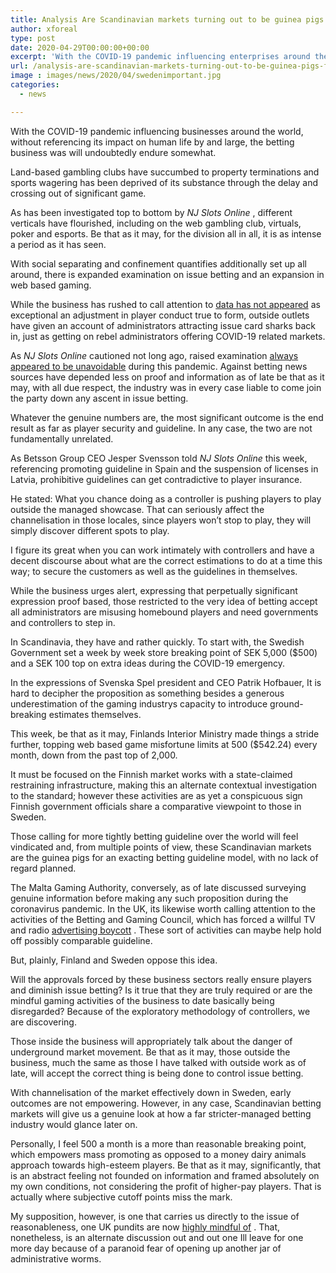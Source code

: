 ```yaml
---
title: Analysis Are Scandinavian markets turning out to be guinea pigs for stricter betting guideline
author: xforeal 
type: post
date: 2020-04-29T00:00:00+00:00
excerpt: 'With the COVID-19 pandemic influencing enterprises around the world, without referencing its impact on human life as a rule, the betting business was will undoubtedly endure to some degree '
url: /analysis-are-scandinavian-markets-turning-out-to-be-guinea-pigs-for-stricter-betting-guideline/
image : images/news/2020/04/swedenimportant.jpg
categories:
  - news

---
```

With the COVID-19 pandemic influencing businesses around the world, without referencing its impact on human life by and large, the betting business was will undoubtedly endure somewhat. 

Land-based gambling clubs have succumbed to property terminations and sports wagering has been deprived of its substance through the delay and crossing out of significant game. 

As has been investigated top to bottom by _NJ Slots Online_ , different verticals have flourished, including on the web gambling club, virtuals, poker and esports. Be that as it may, for the division all in all, it is as intense a period as it has seen. 

With social separating and confinement quantifies additionally set up all around, there is expanded examination on issue betting and an expansion in web based gaming. 

While the business has rushed to call attention to [data has not appeared][1] as exceptional an adjustment in player conduct true to form, outside outlets have given an account of administrators attracting issue card sharks back in, just as getting on rebel administrators offering COVID-19 related markets. 

As _NJ Slots Online_ cautioned not long ago, raised examination [always appeared to be unavoidable][1] during this pandemic. Against betting news sources have depended less on proof and information as of late be that as it may, with all due respect, the industry was in every case liable to come join the party down any ascent in issue betting. 

Whatever the genuine numbers are, the most significant outcome is the end result as far as player security and guideline. In any case, the two are not fundamentally unrelated. 

As Betsson Group CEO Jesper Svensson told _NJ Slots Online_ this week, referencing promoting guideline in Spain and the suspension of licenses in Latvia, prohibitive guidelines can get contradictive to player insurance. 

He stated: What you chance doing as a controller is pushing players to play outside the managed showcase. That can seriously affect the channelisation in those locales, since players won&#8217;t stop to play, they will simply discover different spots to play. 

I figure its great when you can work intimately with controllers and have a decent discourse about what are the correct estimations to do at a time this way; to secure the customers as well as the guidelines in themselves. 

While the business urges alert, expressing that perpetually significant expression proof based, those restricted to the very idea of betting accept all administrators are misusing homebound players and need governments and controllers to step in. 

In Scandinavia, they have and rather quickly. To start with, the Swedish Government set a week by week store breaking point of SEK 5,000 ($500) and a SEK 100 top on extra ideas during the COVID-19 emergency. 

In the expressions of Svenska Spel president and CEO Patrik Hofbauer, It is hard to decipher the proposition as something besides a generous underestimation of the gaming industrys capacity to introduce ground-breaking estimates themselves. 

This week, be that as it may, Finlands Interior Ministry made things a stride further, topping web based game misfortune limits at 500 ($542.24) every month, down from the past top of 2,000. 

It must be focused on the Finnish market works with a state-claimed restraining infrastructure, making this an alternate contextual investigation to the standard; however these activities are as yet a conspicuous sign Finnish government officials share a comparative viewpoint to those in Sweden. 

Those calling for more tightly betting guideline over the world will feel vindicated and, from multiple points of view, these Scandinavian markets are the guinea pigs for an exacting betting guideline model, with no lack of regard planned. 

The Malta Gaming Authority, conversely, as of late discussed surveying genuine information before making any such proposition during the coronavirus pandemic. In the UK, its likewise worth calling attention to the activities of the Betting and Gaming Council, which has forced a willful TV and radio [advertising boycott][1] . These sort of activities can maybe help hold off possibly comparable guideline. 

But, plainly, Finland and Sweden oppose this idea. 

Will the approvals forced by these business sectors really ensure players and diminish issue betting? Is it true that they are truly required or are the mindful gaming activities of the business to date basically being disregarded? Because of the exploratory methodology of controllers, we are discovering. 

Those inside the business will appropriately talk about the danger of underground market movement. Be that as it may, those outside the business, much the same as those I have talked with outside work as of late, will accept the correct thing is being done to control issue betting. 

With channelisation of the market effectively down in Sweden, early outcomes are not empowering. However, in any case, Scandinavian betting markets will give us a genuine look at how a far stricter-managed betting industry would glance later on. 

Personally, I feel 500 a month is a more than reasonable breaking point, which empowers mass promoting as opposed to a money dairy animals approach towards high-esteem players. Be that as it may, significantly, that is an abstract feeling not founded on information and framed absolutely on my own conditions, not considering the profit of higher-pay players. That is actually where subjective cutoff points miss the mark. 

My supposition, however, is one that carries us directly to the issue of reasonableness, one UK pundits are now [highly mindful of][1] . That, nonetheless, is an alternate discussion out and out one Ill leave for one more day because of a paranoid fear of opening up another jar of administrative worms.

 [1]: #